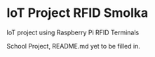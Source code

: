 # IoT Project RFID Smolka
IoT project using Raspberry Pi RFID Terminals

School Project, README.md yet to be filled in.
